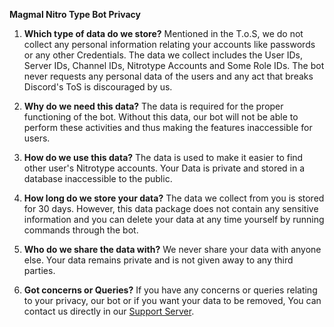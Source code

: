 **Magmal Nitro Type Bot Privacy**


1. **Which type of data do we store?** Mentioned in the T.o.S, we do not collect any personal information relating your accounts like passwords or any other Credentials. The data we collect includes the User IDs, Server IDs, Channel IDs, Nitrotype Accounts and Some Role IDs. The bot never requests any personal data of the users and any act that breaks Discord's ToS is discouraged by us.

2. **Why do we need this data?** The data is required for the proper functioning of the bot. Without this data, our bot will not be able to perform these activities and thus making the features inaccessible for users.

3. **How do we use this data?** The data is used to make it easier to find other user's Nitrotype accounts. Your Data is private and stored in a database inaccessible to the public.

4. **How long do we store your data?** The data we collect from you is stored for 30 days. However, this data package does not contain any sensitive information and you can delete your data at any time yourself by running commands through the bot.

5. **Who do we share the data with?** We never share your data with anyone else. Your data remains private and is not given away to any third parties.

6. **Got concerns or Queries?** If you have any concerns or queries relating to your privacy, our bot or if you want your data to be removed, You can contact us directly in our [Support Server](https://discord.gg/u3dyNmCVfT).
